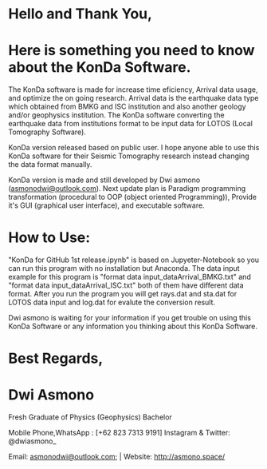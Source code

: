 # Hello and Thank You,
# Here is something you need to know about the KonDa Software.

The KonDa software is made for increase time eficiency, Arrival data usage, and optimize the on going research. Arrival data is the earthquake data type which obtained from BMKG and ISC institution and also another geology and/or geophysics institution. The KonDa software converting the earthquake data from institutions format to be input data for LOTOS (Local Tomography Software).

KonDa version released based on public user. I hope anyone able to use this KonDa software for their Seismic Tomography research instead changing the data format manually.

KonDa version is made and still developed by Dwi asmono (asmonodwi@outlook.com). Next update plan is Paradigm programming transformation (procedural to OOP (object oriented Programming)), Provide it's GUI (graphical user interface), and executable software.

# How to Use:
"KonDa for GitHub 1st release.ipynb" is based on Jupyeter-Notebook so you can run this program with no installation but Anaconda. The data input example for this program is "format data input_dataArrival_BMKG.txt" and "format data input_dataArrival_ISC.txt" both of them have different data format. After you run the program you will get rays.dat and sta.dat for LOTOS data input and log.dat for evalute the conversion result.

Dwi asmono is waiting for your information if you get trouble on using this KonDa Software or any information you thinking about this KonDa Software.

# Best Regards,
# Dwi Asmono
Fresh Graduate of Physics (Geophysics) Bachelor

Mobile Phone,WhatsApp : [+62 823 7313 9191]
Instagram & Twitter: @dwiasmono_

Email: asmonodwi@outlook.com; | Website: http://asmono.space/
